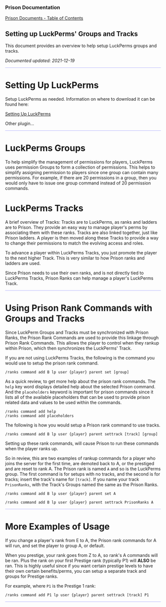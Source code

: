 
### Prison Documentation 
[Prison Documents - Table of Contents](prison_docs_000_toc.md)

## Setting up LuckPerms' Groups and Tracks

This document provides an overview to help setup LuckPerms groups and tracks.


*Documented updated: 2021-12-19*

<hr style="height:1px; border:none; color:#aaf; background-color:#aaf;">



# Setting Up LuckPerms


Setup LuckPerms as needed.  Information on where to download it can be found here:

[Setting Up LuckPerms](prison_docs_020_setting_up_luckperms.md)


Other plugin...

<hr style="height:1px; border:none; color:#aaf; background-color:#aaf;">


# LuckPerms Groups

To help simplify the management of permissions for players, LuckPerms uses permission Groups to form a collection of permissions.  This helps to simplify assigning permission to players since one group can contain many permissions.  For example, if there are 20 permissions in a group, then you would only have to issue one group command instead of 20 permission commands.


# LuckPerms Tracks

A brief overview of Tracks: Tracks are to LuckPerms, as ranks and ladders are to Prison.  They provide an easy way to manage player's perms by associating them with these ranks.  Tracks are also linked together, just like Prison ladders. A player is then moved along these Tracks to provide a way to change their permissions to match the evolving access and roles. 


To advance a player within LuckPerms Tracks, you just promote the player to the next higher Track.  This is very similar to how Prison ranks and ladders are used.


Since Prison needs to use their own ranks, and is not directly tied to LuckPerms Tracks, Prison Ranks can help manage a player's LuckPerms Track.

<hr style="height:1px; border:none; color:#aaf; background-color:#aaf;">


# Using Prison Rank Commands with Groups and Tracks

Since LuckPerm Groups and Tracks must be synchronized with Prison Ranks, the Prison Rank Commands are used to provide this linkage through Prison Rank Commands.  This allows the player to control when they rankup within Prison, which then synchronizes the LuckPerms' Track.


If you are not using LuckPerms Tracks, the following is the command you would use to setup the prison rank command.


```
/ranks command add B lp user {player} parent set [group]
```


As a quick review, to get more help about the prison rank commands.  The `help` key word displays detailed help about the selected Prison command.  And the `placeholders` keyword is important for prison commands since it lists all of the available placeholders that can be used to provide prison related data and values to be used within the commands.

```
/ranks command add help
/ranks command add placeholders
```


The following is how you would setup a Prison rank command to use tracks.

```
/ranks command add B lp user {player} parent settrack [track] [group]
```

Setting up these rank commands, will cause Prison to run these commands when the player ranks up.


So in review, this are two examples of rankup commands for a player who joins the server for the first time, are demoted back to A, or the prestiged and are reset to rank A. The Prison rank is named `A` and so is the LuckPerms group.  The first command is for setups with no tracks, and the second is for tracks; insert the track's name for `[track]`.  If you name your track `PrisonRanks`, with the Track's Groups named the same as the Prison Ranks.


```
/ranks command add B lp user {player} parent set A

/ranks command add B lp user {player} parent settrack PrisonRanks A
```


<hr style="height:1px; border:none; color:#aaf; background-color:#aaf;">


# More Examples of Usage


If you change a player's rank from E to A, the Prison rank commands for A will run, and set the player to group A, or default.

When you prestige, your rank goes from Z to A, so rank's A commands will be ran.
Plus the rank on your first Prestige rank (typically P1) will **ALSO** be ran.  This is highly useful since if you want certain prestige levels to have their own certain benefits/perms, you can setup a separate track and groups for Prestige ranks.

For example, where `P1` is the Prestige 1 rank:

```
/ranks command add P1 lp user {player} parent settrack [track] P1
```




<hr style="height:1px; border:none; color:#aaf; background-color:#aaf;">